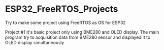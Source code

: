 # ESP32_FreeRTOS_Projects
Try to make some project using FreeRTOS as OS for ESP32

Project #1
It's basic project only using BME280 and OLED display. The main program try to acquisition data from BME280 sensor and displayed it to OLED display
simultaneously


